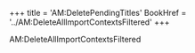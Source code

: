 +++
title = 'AM:DeletePendingTitles'
BookHref = '../AM:DeleteAllImportContextsFiltered'
+++

AM:DeleteAllImportContextsFiltered
